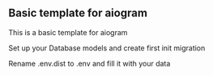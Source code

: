 ## Basic template for aiogram

This is a basic template for aiogram

Set up your Database models and create first init migration

Rename .env.dist to .env and fill it with your data